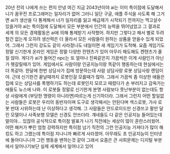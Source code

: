 20년 전의 나에게 쓰는 편지
안녕 여긴 지금 2043년이야 ai는 이미 특이점에 도달해서 니가 꿈꾸전 프로그래머는 일자리가 없어 그러니 일단 구글, 애플 주식을 사도록 해 그거면 ai가 생산을 다 통제해서 너가 일자리를 잃고 배급제가 시작되기 전까지는 먹고살수 있을거야
ai는 특이점에 도달해서 모든 부분에서 인간의 능력을 뛰어넘었고 그 결과로 세계 의 모든 경제활동은 ai에 의해 통제받기 사작했어. 하지만 그렇다고 해서 별로 두려할건 없는게 오히려 생산력은 더 올라서 모든 사람들이 원하는 상품을 얻을수 있게 되었어. 그래서 그런지 강도도 같이 사라졌나도 내일이면 새 게임기가 도착해. 요즘 게임기도 정말 신기한게 온라인 게임은 정말 다양한 컨텐츠가 있어 아무리 해도해도 켄텐츠가 줄질 않아. 게다가 ai가 들어간 npc는 또 얼마나 진짜같은지 가끔씩은 이게 사람인가 아닌가 헷갈릴때가 있어. 게임에서도 사람이랑 인공지능이랑 똑같이 행동하는데 현실에서는 더 똑같아. 한달에 한번 상담사가 집에 방문하는데 사람 상담사랑 로봇 상담사랑 랜덤이야. 근데 신기한건 끝날때까지 로봇인걸 모를때가 많아. 그래서 가끔씩 좀 이상한 애들은 집에 오는 상담사를 폭행하기도 하는데 로봇인지 모르고 때렸다가 손 부러지고 감옥가는 애들도 뉴스에 나와. 이 로봇들 정말로 신기한게 분명 사람보다 못난부분이 없는데도 항상 사람에게 (부당한 명령이 아니라면)따르는게 신기하더라. 그래서 그런지 어떤 할일없는 사람들은 로봇은 우리의 동반자이며 도구로 생각해서는 안된다며 섹스로봇, 가사 로봇 반대 시위하는데 난 이상하다고 생각해. 그 사람들은 안드로이드만 신경쓰고 팔만 달린 모델이나 사족보행 모델은 신경도 안쓰더라. 걔네들도 다 같은 인공지능 들어있는데 말이야...
있잖아 공식적으로 특이점 발표가 나기 직전에는 세상이 많이 혼란스러웠어. 어떤 해커가 뿌린 엄청 강력하지만 특이점 넘기 직전의 그런 인공지능 가져다가 많이 해킹도 하고 그랬는데 특이점 지나니까 빠르게 사라졌어. 아무래도 초 인공지능이 인터넷에 돌아다니니까 그런 행동을 밴하는것 같아 그래서 요즘은 큰 사회문제는 디지털 부분에서 일어나기보단 실제 세계에서 일어나고 있어